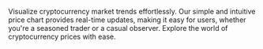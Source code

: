 Visualize cryptocurrency market trends effortlessly. Our simple and intuitive price chart provides real-time updates, making it easy for users, whether you're a seasoned trader or a casual observer. Explore the world of cryptocurrency prices with ease.
